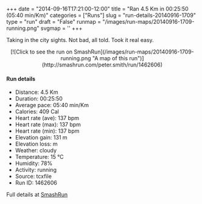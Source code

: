 +++
date = "2014-09-16T17:21:00-12:00"
title = "Ran 4.5 Km in 00:25:50 (05:40 min/Km)"
categories = ["Runs"]
slug = "run-details-20140916-1709"
type = "run"
draft = "False"
runmap = "/images/run-maps/20140916-1709-running.png"
svgmap = '<polyline points="55 56, 51 64, 78 71, 84 62, 94 63, 100 50, 96 50, 79 37, 69 34, 54 34, 45 32, 37 36, 26 38, 25 38, 17 43, 4 36, 0 32, 1 35, 17 43, 20 41, 26 38, 42 33, 48 33, 50 29, 51 28, 55 35, 59 36">'
+++

Taking in the city sights. Not bad, all told. Took it real easy. 



<!--more-->

<center>
[![Click to see the run on SmashRun](/images/run-maps/20140916-1709-running.png "A map of this run")](http://smashrun.com/peter.smith/run/1462606)
</center>

#### Run details

* Distance: 4.5 Km
* Duration: 00:25:50
* Average pace: 05:40 min/Km
* Calories: 409 Cal
* Heart rate (ave): 137 bpm
* Heart rate (max): 137 bpm
* Heart rate (min): 137 bpm
* Elevation gain: 131 m
* Elevation loss:  m
* Weather: cloudy
* Temperature: 15 &deg;C
* Humidity: 78%
* Activity: running
* Source: tcxfile
* Run ID: 1462606

Full details at [SmashRun](http://smashrun.com/peter.smith/run/1462606)